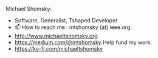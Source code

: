 Michael Shomsky:
- Software, Generalist, Tshaped Developer
- 📫 How to reach me : mtshomsky (at) ieee.org
- http://www.michaeltshomsky.org
- https://medium.com/@mtshomsky
Help fund my work:
- https://ko-fi.com/michaeltshomsky

<!---
mtshomskyieee/mtshomskyieee is a ✨ special ✨ repository because its `README.md` (this file) appears on your GitHub profile.
You can click the Preview link to take a look at your changes.
--->
